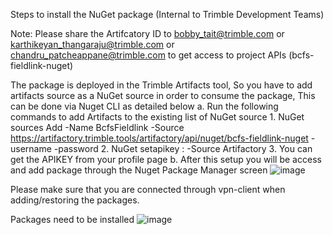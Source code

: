 
Steps to install the NuGet package (Internal to Trimble Development Teams)

Note:  Please share the Artifcatory ID to bobby_tait@trimble.com or karthikeyan_thangaraju@trimble.com or  chandru_patcheappane@trimble.com to get access to project APIs (bcfs-fieldlink-nuget)

The package is deployed in the Trimble Artifacts tool, So you have to add artifacts source as a NuGet source in order to consume the package, This can be done via Nuget CLI as detailed below
	a. Run the following commands to add Artifacts to the existing list of NuGet source
	   1. NuGet sources Add -Name BcfsFieldlink -Source https://artifactory.trimble.tools/artifactory/api/nuget/bcfs-fieldlink-nuget -username <USERNAME> -password <APIKEY>
	   2. NuGet setapikey <USERNAME>:<APIKEY> -Source Artifactory
	   3. You can get the APIKEY from your profile page
	b. After this setup you will be access and add package through the Nuget Package Manager screen
	![image](https://github.com/karthikeyanthangaraju/FieldLinkProjectSDKSample/assets/126872854/bd014021-5c16-4d25-b462-ebf82ae8e127)

Please make sure that you are connected through vpn-client when adding/restoring the packages.

Packages need to be installed 
![image](https://github.com/karthikeyanthangaraju/FieldLinkProjectSDKSample/assets/126872854/f7b61f41-515e-4bec-adfa-23a031c6adef)


